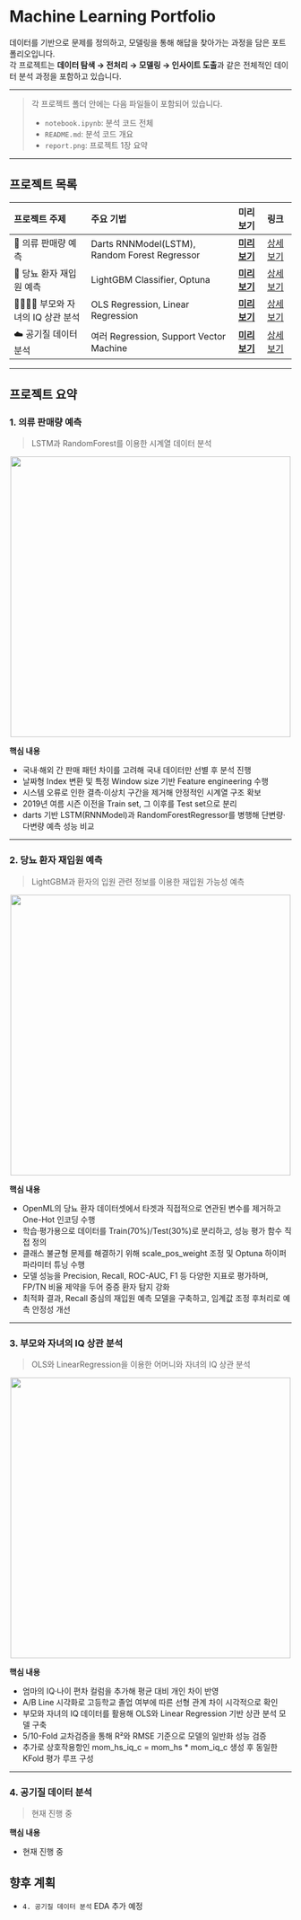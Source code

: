 # Machine Learning Portfolio

데이터를 기반으로 문제를 정의하고, 모델링을 통해 해답을 찾아가는 과정을 담은 포트폴리오입니다.  
각 프로젝트는 **데이터 탐색 → 전처리 → 모델링 → 인사이트 도출**과 같은 전체적인 데이터 분석 과정을 포함하고 있습니다.

---

> 각 프로젝트 폴더 안에는 다음 파일들이 포함되어 있습니다.
> - `notebook.ipynb`: 분석 코드 전체
> - `README.md`: 분석 코드 개요
> - `report.png`: 프로젝트 1장 요약

---

## 프로젝트 목록

| 프로젝트 주제 | 주요 기법 | 미리 보기 | 링크 |
|:----------|:-----------|:---------|:-----|
| 👕 의류 판매량 예측 | Darts RNNModel(LSTM), Random Forest Regressor | **[미리 보기](#1-의류-판매량-예측)** | [상세 보기](./1_apparel_sales_forecasting/) |
| 🏥 당뇨 환자 재입원 예측 | LightGBM Classifier, Optuna | **[미리 보기](#2-당뇨-환자-재입원-예측)** | [상세 보기](./2_diabetes_readmission_prediction/) |
| 👩🏻‍👦🏻 부모와 자녀의 IQ 상관 분석 | OLS Regression, Linear Regression | **[미리 보기](#3-부모와-자녀의-iq-상관-분석)** | [상세 보기](./3_parent_child_iq_correlation/) |
| ☁️ 공기질 데이터 분석 | 여러 Regression, Support Vector Machine | **[미리 보기](#4-공기질-데이터-분석)** | [상세 보기](./4_air_quality_humidity_regression/) |

---

## 프로젝트 요약

### 1. 의류 판매량 예측
> LSTM과 RandomForest를 이용한 시계열 데이터 분석
<p align="center">
  <img src="./1_apparel_sales_forecasting/report.svg" width="500"/>
</p>

**핵심 내용**
- 국내·해외 간 판매 패턴 차이를 고려해 국내 데이터만 선별 후 분석 진행
- 날짜형 Index 변환 및 특정 Window size 기반 Feature engineering 수행
- 시스템 오류로 인한 결측·이상치 구간을 제거해 안정적인 시계열 구조 확보
- 2019년 여름 시즌 이전을 Train set, 그 이후를 Test set으로 분리
- darts 기반 LSTM(RNNModel)과 RandomForestRegressor를 병행해 단변량·다변량 예측 성능 비교

---

### 2. 당뇨 환자 재입원 예측
> LightGBM과 환자의 입원 관련 정보를 이용한 재입원 가능성 예측
<p align="center">
  <img src="./2_diabetes_readmission_prediction/report.svg" width="500"/>
</p>

**핵심 내용**
- OpenML의 당뇨 환자 데이터셋에서 타겟과 직접적으로 연관된 변수를 제거하고 One-Hot 인코딩 수행
- 학습·평가용으로 데이터를 Train(70%)/Test(30%)로 분리하고, 성능 평가 함수 직접 정의
- 클래스 불균형 문제를 해결하기 위해 scale_pos_weight 조정 및 Optuna 하이퍼파라미터 튜닝 수행
- 모델 성능을 Precision, Recall, ROC-AUC, F1 등 다양한 지표로 평가하며, FP/TN 비율 제약을 두어 중증 환자 탐지 강화
- 최적화 결과, Recall 중심의 재입원 예측 모델을 구축하고, 임계값 조정 후처리로 예측 안정성 개선

---

### 3. 부모와 자녀의 IQ 상관 분석
> OLS와 LinearRegression을 이용한 어머니와 자녀의 IQ 상관 분석
<p align="center">
  <img src="./3_parent_child_iq_correlation/report.svg" width="500"/>
</p>

**핵심 내용**
- 엄마의 IQ·나이 편차 컬럼을 추가해 평균 대비 개인 차이 반영
- A/B Line 시각화로 고등학교 졸업 여부에 따른 선형 관계 차이 시각적으로 확인
- 부모와 자녀의 IQ 데이터를 활용해 OLS와 Linear Regression 기반 상관 분석 모델 구축
- 5/10-Fold 교차검증을 통해 R²와 RMSE 기준으로 모델의 일반화 성능 검증
- 추가로 상호작용항인 mom_hs_iq_c = mom_hs * mom_iq_c 생성 후 동일한 KFold 평가 루프 구성

---

### 4. 공기질 데이터 분석
> 현재 진행 중

**핵심 내용**
- 현재 진행 중

## 향후 계획
- `4. 공기질 데이터 분석` EDA 추가 예정
